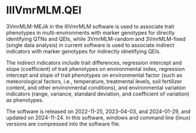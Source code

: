 # IIIVmrMLM.QEI

3VmrMLM-MEJA in the IIIVmrMLM software is used to associate trait phenotypes in multi-environments with marker genotypes for directly identifying QTNs and QEIs, while 3VmrMLM-random and 3VmrMLM-fixed (single data analysis) in current software is used to associate indirect indicators with marker genotypes for indirectly idnetifying QEIs.

The indirect indicators include trait differences, regression intercept and slope (coefficient) of trait phenotypes on environmental index, regression intercept and slope of trait phenotypes on environmental factor (such as meteorological factors, i.e., temperature, treatmental levels, soil fertilizer content, and other environmental conditions), and environmental variation indicators (range, variance, standard deviation, and coefficient of variation) as phenotypes.

The software is released on 2022-11-25, 2023-04-03, and 2024-01-29, and updated on 2024-11-24. In this software, windows and command line (linux) versions are compressed into the software file.
